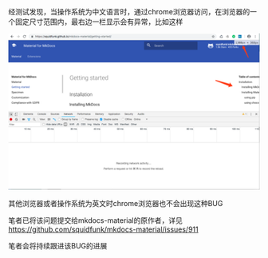 经测试发现，当操作系统为中文语言时，通过chrome浏览器访问，在浏览器的一个固定尺寸范围内，最右边一栏显示会有异常，比如这样

![](../img/chromebug.png)

其他浏览器或者操作系统为英文时chrome浏览器也不会出现这种BUG

笔者已将该问题提交给mkdocs-material的原作者，详见
https://github.com/squidfunk/mkdocs-material/issues/911

笔者会将持续跟进该BUG的进展
